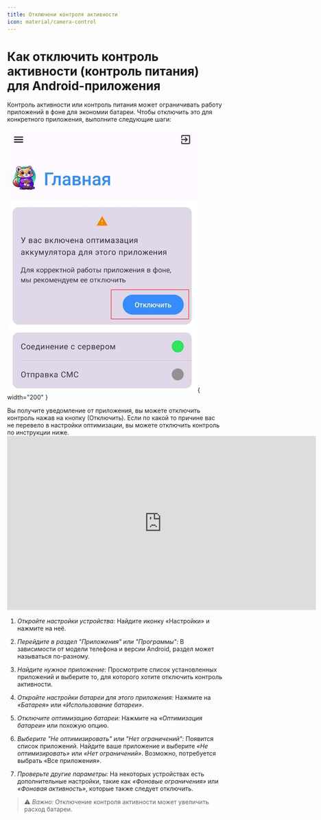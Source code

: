 ```yaml
---
title: Отключени контроля активности
icon: material/camera-control
---
```


# Как отключить контроль активности (контроль питания) для Android-приложения

Контроль активности или контроль питания может ограничивать работу приложений в фоне для экономии батареи. Чтобы отключить это для конкретного приложения, выполните следующие шаги:



> <figure markdown="span">
  ![goSMS app](image.png){ width="200" }
  <figcaption>Вы получите уведомление от приложения, вы можете отключить контроль нажав на кнопку (Отключить). Если по какой то причине вас не перевело в настройки оптимизации, вы можете отключить контроль по инструкции ниже.  </figcaption>
</figure>

<iframe width="720" height="405" src="https://rutube.ru/play/embed/70ef371116a1b7786a90461da6d63cd1/" frameBorder="0" allow="clipboard-write; autoplay" webkitAllowFullScreen mozallowfullscreen allowFullScreen></iframe>

1. *Откройте настройки устройства:*
    Найдите иконку «Настройки» и нажмите на неё.

2. *Перейдите в раздел "Приложения" или "Программы":*
    В зависимости от модели телефона и версии Android, раздел может называться по-разному.

3. *Найдите нужное приложение:*
   Просмотрите список установленных приложений и выберите то, для которого хотите отключить контроль активности.

4. *Откройте настройки батареи для этого приложения:*
    Нажмите на *«Батарея»* или *«Использование батареи»*.

5. *Отключите оптимизацию батареи:*
    Нажмите на *«Оптимизация батареи»* или похожую опцию.

6. *Выберите "Не оптимизировать" или "Нет ограничений":*
    Появится список приложений. Найдите ваше приложение и выберите *«Не оптимизировать»* или *«Нет ограничений»*. Возможно, потребуется выбрать «Все приложения».

7. *Проверьте другие параметры:*
    На некоторых устройствах есть дополнительные настройки, такие как *«Фоновые ограничения»* или *«Фоновая активность»*, которые также следует отключить.

> ⚠️ *Важно:* Отключение контроля активности может увеличить расход батареи.